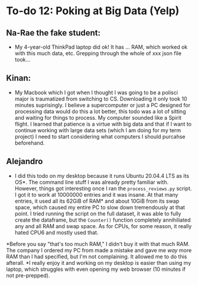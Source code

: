 # To-do 12: Poking at Big Data (Yelp)

## Na-Rae the fake student:
- My 4-year-old ThinkPad laptop did ok! It has ... RAM, which worked ok with this much data, etc. Grepping through the whole of xxx json file took...

## Kinan:
- My Macbook which I got when I thought I was going to be a polisci major is traumatized from switching to CS. Downloading it only took 10 minutes suprisingly. I believe a supercomputer or just a PC designed for processing data would do this a lot better, this todo was a lot of sitting and waiting for things to process. My computer sounded like a Spirit flight. I learned that patience is a virtue with big data and that if I want to continue working with large data sets (which I am doing for my term project) I need to start considering what computers I should purcahse beforehand. 

## Alejandro
- I did this todo on my desktop because it runs Ubuntu 20.04.4 LTS as its OS\*. The command line stuff I was already pretty familiar with. However, things got interesting once I ran the `process_reviews.py` script. I got it to work at 10000000 entries and it was insane. At that many entries, it used all its 62GiB of RAM\* and about 10GiB from its swap space, which caused my entire PC to slow down tremendously at that point. I tried running the script on the full dataset, it was able to fully create the dataframe, but the `Counter()` function completely annihiliated any and all RAM and swap space. As for CPUs, for some reason, it really hated CPU6 and mostly used that.

\*Before you say "that's too much RAM," I didn't buy it with that much RAM. The company I ordered my PC from made a mistake and gave me *way* more RAM than I had specified, but I'm not complaining. It allowed me to do this afterall.
\*I really enjoy it and working on my desktop is easier than using my laptop, which struggles with even opening my web browser (10 minutes if not pre-prepped).